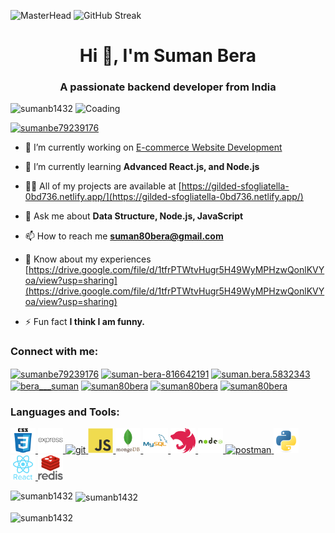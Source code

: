 ![MasterHead](https://images.prismic.io/loco-blogs/79328284-f97b-489f-924c-eb3b17e34b56_image2.png?auto=compress%2Cformat&rect=0%2C0%2C1999%2C1124&w=1920&h=1080&ar=1.91%3A1)
![GitHub Streak](https://streak-stats.demolab.com/?user=SumanB1432)
<h1 align="center">Hi 👋, I'm Suman Bera</h1>
<h3 align="center">A passionate backend developer from India</h3>
<img align="right" alt="Coading" width="400" src="https://camo.githubusercontent.com/cae12fddd9d6982901d82580bdf321d81fb299141098ca1c2d4891870827bf17/68747470733a2f2f6d69726f2e6d656469756d2e636f6d2f6d61782f313336302f302a37513379765349765f7430696f4a2d5a2e676966">

<p align="left"> <img src="https://komarev.com/ghpvc/?username=sumanb1432&label=Profile%20views&color=0e75b6&style=flat" alt="sumanb1432" /> </p>

<p align="left"> <a href="https://twitter.com/sumanbe79239176" target="blank"><img src="https://img.shields.io/twitter/follow/sumanbe79239176?logo=twitter&style=for-the-badge" alt="sumanbe79239176" /></a> </p>

- 🔭 I’m currently working on [E-commerce Website Development](https://bucolic-travesseiro-f3f061.netlify.app/)

- 🌱 I’m currently learning **Advanced React.js, and Node.js**

- 👨‍💻 All of my projects are available at [https://gilded-sfogliatella-0bd736.netlify.app/](https://gilded-sfogliatella-0bd736.netlify.app/)

- 💬 Ask me about **Data Structure, Node.js, JavaScript**

- 📫 How to reach me **suman80bera@gmail.com**

- 📄 Know about my experiences [https://drive.google.com/file/d/1tfrPTWtvHugr5H49WyMPHzwQonlKVYoa/view?usp=sharing](https://drive.google.com/file/d/1tfrPTWtvHugr5H49WyMPHzwQonlKVYoa/view?usp=sharing)

- ⚡ Fun fact **I think I am funny.**

<h3 align="left">Connect with me:</h3>
<p align="left">
<a href="https://twitter.com/sumanbe79239176" target="blank"><img align="center" src="https://raw.githubusercontent.com/rahuldkjain/github-profile-readme-generator/master/src/images/icons/Social/twitter.svg" alt="sumanbe79239176" height="30" width="40" /></a>
<a href="https://linkedin.com/in/suman-bera-816642191" target="blank"><img align="center" src="https://raw.githubusercontent.com/rahuldkjain/github-profile-readme-generator/master/src/images/icons/Social/linked-in-alt.svg" alt="suman-bera-816642191" height="30" width="40" /></a>
<a href="https://fb.com/suman.bera.5832343" target="blank"><img align="center" src="https://raw.githubusercontent.com/rahuldkjain/github-profile-readme-generator/master/src/images/icons/Social/facebook.svg" alt="suman.bera.5832343" height="30" width="40" /></a>
<a href="https://instagram.com/bera___suman" target="blank"><img align="center" src="https://raw.githubusercontent.com/rahuldkjain/github-profile-readme-generator/master/src/images/icons/Social/instagram.svg" alt="bera___suman" height="30" width="40" /></a>
<a href="https://www.hackerrank.com/suman80bera" target="blank"><img align="center" src="https://raw.githubusercontent.com/rahuldkjain/github-profile-readme-generator/master/src/images/icons/Social/hackerrank.svg" alt="suman80bera" height="30" width="40" /></a>
<a href="https://www.leetcode.com/suman80bera" target="blank"><img align="center" src="https://raw.githubusercontent.com/rahuldkjain/github-profile-readme-generator/master/src/images/icons/Social/leet-code.svg" alt="suman80bera" height="30" width="40" /></a>
<a href="https://auth.geeksforgeeks.org/user/suman80bera" target="blank"><img align="center" src="https://raw.githubusercontent.com/rahuldkjain/github-profile-readme-generator/master/src/images/icons/Social/geeks-for-geeks.svg" alt="suman80bera" height="30" width="40" /></a>
</p>

<h3 align="left">Languages and Tools:</h3>
<p align="left"> <a href="https://www.w3schools.com/css/" target="_blank" rel="noreferrer"> <img src="https://raw.githubusercontent.com/devicons/devicon/master/icons/css3/css3-original-wordmark.svg" alt="css3" width="40" height="40"/> </a> <a href="https://expressjs.com" target="_blank" rel="noreferrer"> <img src="https://raw.githubusercontent.com/devicons/devicon/master/icons/express/express-original-wordmark.svg" alt="express" width="40" height="40"/> </a> <a href="https://git-scm.com/" target="_blank" rel="noreferrer"> <img src="https://www.vectorlogo.zone/logos/git-scm/git-scm-icon.svg" alt="git" width="40" height="40"/> </a> <a href="https://developer.mozilla.org/en-US/docs/Web/JavaScript" target="_blank" rel="noreferrer"> <img src="https://raw.githubusercontent.com/devicons/devicon/master/icons/javascript/javascript-original.svg" alt="javascript" width="40" height="40"/> </a> <a href="https://www.mongodb.com/" target="_blank" rel="noreferrer"> <img src="https://raw.githubusercontent.com/devicons/devicon/master/icons/mongodb/mongodb-original-wordmark.svg" alt="mongodb" width="40" height="40"/> </a> <a href="https://www.mysql.com/" target="_blank" rel="noreferrer"> <img src="https://raw.githubusercontent.com/devicons/devicon/master/icons/mysql/mysql-original-wordmark.svg" alt="mysql" width="40" height="40"/> </a> <a href="https://nestjs.com/" target="_blank" rel="noreferrer"> <img src="https://raw.githubusercontent.com/devicons/devicon/master/icons/nestjs/nestjs-plain.svg" alt="nestjs" width="40" height="40"/> </a> <a href="https://nodejs.org" target="_blank" rel="noreferrer"> <img src="https://raw.githubusercontent.com/devicons/devicon/master/icons/nodejs/nodejs-original-wordmark.svg" alt="nodejs" width="40" height="40"/> </a> <a href="https://postman.com" target="_blank" rel="noreferrer"> <img src="https://www.vectorlogo.zone/logos/getpostman/getpostman-icon.svg" alt="postman" width="40" height="40"/> </a> <a href="https://www.python.org" target="_blank" rel="noreferrer"> <img src="https://raw.githubusercontent.com/devicons/devicon/master/icons/python/python-original.svg" alt="python" width="40" height="40"/> </a> <a href="https://reactjs.org/" target="_blank" rel="noreferrer"> <img src="https://raw.githubusercontent.com/devicons/devicon/master/icons/react/react-original-wordmark.svg" alt="react" width="40" height="40"/> </a> <a href="https://redis.io" target="_blank" rel="noreferrer"> <img src="https://raw.githubusercontent.com/devicons/devicon/master/icons/redis/redis-original-wordmark.svg" alt="redis" width="40" height="40"/> </a> </p>

<p><img align="left" src="https://github-readme-stats.vercel.app/api/top-langs?username=sumanb1432&show_icons=true&locale=en&layout=compact" alt="sumanb1432" /></p>

<p>&nbsp;<img align="center" src="https://github-readme-stats.vercel.app/api?username=sumanb1432&show_icons=true&locale=en" alt="sumanb1432" /></p>

<p><img align="center" src="https://github-readme-streak-stats.herokuapp.com/?user=sumanb1432&" alt="sumanb1432" /></p>

